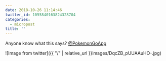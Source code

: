 ```yaml
---
date: 2018-10-26 11:14:46
twitter_id: 1055840163824328704
categories:
  - micropost
title: ''
---
```


Anyone know what this says? [@PokemonGoApp](https://twitter.com/PokemonGoApp)

![Image from twitter]({{ "/" | relative_url  }}images/DqcZB_pUUAAuHO-.jpg)
